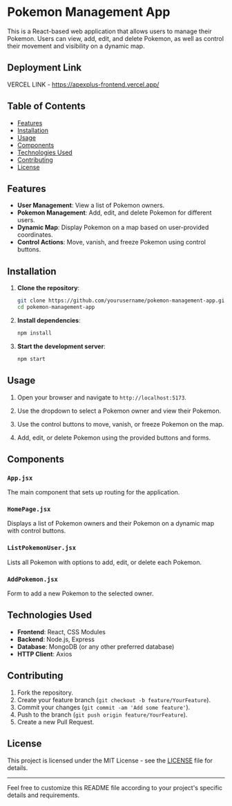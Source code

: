 # Pokemon Management App

This is a React-based web application that allows users to manage their Pokemon. Users can view, add, edit, and delete Pokemon, as well as control their movement and visibility on a dynamic map.

## Deployment Link
VERCEL LINK - https://apexplus-frontend.vercel.app/
## Table of Contents

- [Features](#features)
- [Installation](#installation)
- [Usage](#usage)
- [Components](#components)
- [Technologies Used](#technologies-used)
- [Contributing](#contributing)
- [License](#license)

## Features

- **User Management**: View a list of Pokemon owners.
- **Pokemon Management**: Add, edit, and delete Pokemon for different users.
- **Dynamic Map**: Display Pokemon on a map based on user-provided coordinates.
- **Control Actions**: Move, vanish, and freeze Pokemon using control buttons.

## Installation

1. **Clone the repository**:
    ```bash
    git clone https://github.com/yourusername/pokemon-management-app.git
    cd pokemon-management-app
    ```

2. **Install dependencies**:
    ```bash
    npm install
    ```

3. **Start the development server**:
    ```bash
    npm start
    ```

## Usage

1. Open your browser and navigate to `http://localhost:5173`.

2. Use the dropdown to select a Pokemon owner and view their Pokemon.

3. Use the control buttons to move, vanish, or freeze Pokemon on the map.

4. Add, edit, or delete Pokemon using the provided buttons and forms.

## Components

### `App.jsx`

The main component that sets up routing for the application.

### `HomePage.jsx`

Displays a list of Pokemon owners and their Pokemon on a dynamic map with control buttons.

### `ListPokemonUser.jsx`

Lists all Pokemon with options to add, edit, or delete each Pokemon.

### `AddPokemon.jsx`

Form to add a new Pokemon to the selected owner.


## Technologies Used

- **Frontend**: React, CSS Modules
- **Backend**: Node.js, Express
- **Database**: MongoDB (or any other preferred database)
- **HTTP Client**: Axios

## Contributing

1. Fork the repository.
2. Create your feature branch (`git checkout -b feature/YourFeature`).
3. Commit your changes (`git commit -am 'Add some feature'`).
4. Push to the branch (`git push origin feature/YourFeature`).
5. Create a new Pull Request.

## License

This project is licensed under the MIT License - see the [LICENSE](LICENSE) file for details.

---

Feel free to customize this README file according to your project's specific details and requirements.
